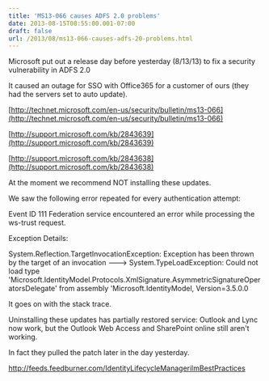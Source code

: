 ```yaml
---
title: 'MS13-066 causes ADFS 2.0 problems'
date: 2013-08-15T08:55:00.001-07:00
draft: false
url: /2013/08/ms13-066-causes-adfs-20-problems.html
---
```


Microsoft put out a release day before yesterday (8/13/13) to fix a security vulnerability in ADFS 2.0

It caused an outage for SSO with Office365 for a customer of ours (they had the servers set to auto update).

[http://technet.microsoft.com/en-us/security/bulletin/ms13-066](http://technet.microsoft.com/en-us/security/bulletin/ms13-066)

[http://support.microsoft.com/kb/2843639](http://support.microsoft.com/kb/2843639)

[http://support.microsoft.com/kb/2843638](http://support.microsoft.com/kb/2843638)

At the moment we recommend NOT installing these updates.

We saw the following error repeated for every authentication attempt:

Event ID 111 Federation service encountered an error while processing the ws-trust request.

Exception Details:

System.Reflection.TargetInvocationException: Exception has been thrown by the target of an invocation ---> System.TypeLoadException: Could not load type 'Microsoft.IdentityModel.Protocols.XmlSignature.AsymmetricSignatureOperatorsDelegate' from assembly 'Microsoft.IdentityModel, Version=3.5.0.0

It goes on with the stack trace.

Uninstalling these updates has partially restored service: Outlook and Lync now work, but the Outlook Web Access and SharePoint online still aren't working.

In fact they pulled the patch later in the day yesterday.

http://feeds.feedburner.com/IdentityLifecycleManagerilmBestPractices